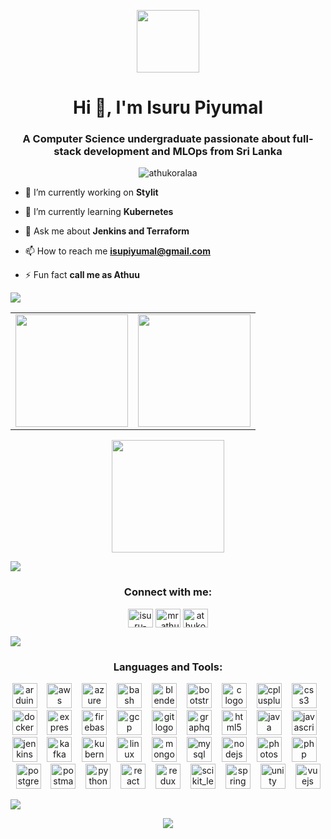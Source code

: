 <p align="center" ><img  src = "https://github.com/7oSkaaa/7oSkaaa/blob/main/Images/about_me.gif?raw=true" width = 100px></p>
<h1 align="center">Hi 👋, I'm Isuru Piyumal</h1>
<h3 align="center">A Computer Science undergraduate passionate about full-stack development and MLOps from Sri Lanka</h3>

<p align="center"> <img src="https://komarev.com/ghpvc/?username=athukoralaa&label=Profile%20views&color=0e75b6&style=flat" alt="athukoralaa" /> </p>

  
- 🔭 I’m currently working on **Stylit**

- 🌱 I’m currently learning **Kubernetes**

- 💬 Ask me about **Jenkins and Terraform**

- 📫 How to reach me **isupiyumal@gmail.com**

- ⚡ Fun fact **call me as Athuu**

  
<img src="https://user-images.githubusercontent.com/73097560/115834477-dbab4500-a447-11eb-908a-139a6edaec5c.gif">


<p align="center">
<table align="center">
<tr border="none">
<td width="50%" align="center">
  
<img align="center" src="http://github-profile-summary-cards.vercel.app/api/cards/stats?username=athukoralaa&theme=blue_green" height="180em" />

</td>
<td width="50%" align="center">
<img align="center" src="http://github-profile-summary-cards.vercel.app/api/cards/productive-time?username=athukoralaa&theme=blue_green&v=1" height="180em" />

  
  </td>
</tr>
</table>

  <p align="center">
    <img align="center" src="http://github-profile-summary-cards.vercel.app/api/cards/profile-details?username=athukoralaa&theme=blue_green" height="180em"/>

  </p>



<img src="https://user-images.githubusercontent.com/73097560/115834477-dbab4500-a447-11eb-908a-139a6edaec5c.gif">

<h3 align="center">Connect with me:</h3>
<p align="center">
<a href="https://linkedin.com/in/isuru-piyumal-athukorala" target="blank"><img align="center" src="https://raw.githubusercontent.com/rahuldkjain/github-profile-readme-generator/master/src/images/icons/Social/linked-in-alt.svg" alt="isuru-piyumal-athukorala" height="30" width="40" /></a>
<a href="https://instagram.com/mr_athuu" target="blank"><img align="center" src="https://raw.githubusercontent.com/rahuldkjain/github-profile-readme-generator/master/src/images/icons/Social/instagram.svg" alt="mr_athuu" height="30" width="40" /></a>
<a href="https://www.hackerrank.com/athukoralashop" target="blank"><img align="center" src="https://raw.githubusercontent.com/rahuldkjain/github-profile-readme-generator/master/src/images/icons/Social/hackerrank.svg" alt="athukoralashop" height="30" width="40" /></a>
</p>

<img src="https://user-images.githubusercontent.com/73097560/115834477-dbab4500-a447-11eb-908a-139a6edaec5c.gif">

<h3 align="center">Languages and Tools:</h3>
<p align="center">
 <img src="https://skillicons.dev/icons?i=arduino" height="40" alt="arduino logo" />
  <img width="8" />
  <img src="https://skillicons.dev/icons?i=aws" height="40" alt="aws logo" />
  <img width="8" />
  <img src="https://skillicons.dev/icons?i=azure" height="40" alt="azure logo" />
  <img width="8" />
  <img src="https://skillicons.dev/icons?i=bash" height="40" alt="bash logo" />
  <img width="8" />
  <img src="https://skillicons.dev/icons?i=blender" height="40" alt="blender logo" />
  <img width="8" />
  <img src="https://skillicons.dev/icons?i=bootstrap" height="40" alt="bootstrap logo" />
  <img width="8" />
  <img src="https://skillicons.dev/icons?i=c" height="40" alt="c logo" />
  <img width="8" />
  <img src="https://skillicons.dev/icons?i=cpp" height="40" alt="cplusplus logo" />
  <img width="8" />
  <img src="https://skillicons.dev/icons?i=css" height="40" alt="css3 logo" />
  <img width="8" />
  <img src="https://skillicons.dev/icons?i=docker" height="40" alt="docker logo" />
  <img width="8" />
  <img src="https://skillicons.dev/icons?i=express" height="40" alt="express logo" />
  <img width="8" />
  <img src="https://skillicons.dev/icons?i=firebase" height="40" alt="firebase logo" />
  <img width="8" />
  <img src="https://skillicons.dev/icons?i=gcp" height="40" alt="gcp logo" />
  <img width="8" />
  <img src="https://skillicons.dev/icons?i=git" height="40" alt="git logo" />
  <img width="8" />
  <img src="https://skillicons.dev/icons?i=graphql" height="40" alt="graphql logo" />
  <img width="8" />
  <img src="https://skillicons.dev/icons?i=html" height="40" alt="html5 logo" />
  <img width="8" />
  <img src="https://skillicons.dev/icons?i=java" height="40" alt="java logo" />
  <img width="8" />
  <img src="https://skillicons.dev/icons?i=js" height="40" alt="javascript logo" />
  <img width="8" />
  <img src="https://skillicons.dev/icons?i=jenkins" height="40" alt="jenkins logo" />
  <img width="8" />
  <img src="https://skillicons.dev/icons?i=kafka" height="40" alt="kafka logo" />
  <img width="8" />
  <img src="https://skillicons.dev/icons?i=kubernetes" height="40" alt="kubernetes logo" />
  <img width="8" />
  <img src="https://skillicons.dev/icons?i=linux" height="40" alt="linux logo" />
  <img width="8" />
  <img src="https://skillicons.dev/icons?i=mongodb" height="40" alt="mongodb logo" />
  <img width="8" />
  <img src="https://skillicons.dev/icons?i=mysql" height="40" alt="mysql logo" />
  <img width="8" />
  <img src="https://skillicons.dev/icons?i=nodejs" height="40" alt="nodejs logo" />
  <img width="8" />
  <img src="https://skillicons.dev/icons?i=photoshop" height="40" alt="photoshop logo" />
  <img width="8" />
  <img src="https://skillicons.dev/icons?i=php" height="40" alt="php logo" />
  <img width="8" />
  <img src="https://skillicons.dev/icons?i=postgres" height="40" alt="postgresql logo" />
  <img width="8" />
  <img src="https://skillicons.dev/icons?i=postman" height="40" alt="postman logo" />
  <img width="8" />
  <img src="https://skillicons.dev/icons?i=python" height="40" alt="python logo" />
  <img width="8" />
  <img src="https://skillicons.dev/icons?i=react" height="40" alt="react logo" />
  <img width="8" />
  <img src="https://skillicons.dev/icons?i=redux" height="40" alt="redux logo" />
  <img width="8" />
  <img src="https://skillicons.dev/icons?i=scikitlearn" height="40" alt="scikit_learn logo" />
  <img width="8" />
  <img src="https://skillicons.dev/icons?i=spring" height="40" alt="spring logo" />
  <img width="8" />
  <img src="https://skillicons.dev/icons?i=unity" height="40" alt="unity logo" />
  <img width="8" />
  <img src="https://skillicons.dev/icons?i=vue" height="40" alt="vuejs logo" />
</p>

<img src="https://user-images.githubusercontent.com/73097560/115834477-dbab4500-a447-11eb-908a-139a6edaec5c.gif">
<p align="center">
  <img  align="center"  src="https://github-readme-stats.anuraghazra1.vercel.app/api/top-langs/?username=athukoralaa&theme=dark&hide_border=false&no-bg=true&no-frame=true&langs_count=10"/>
</p>

